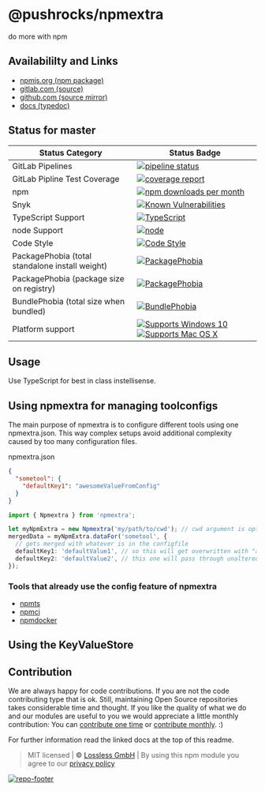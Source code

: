 # @pushrocks/npmextra
do more with npm

## Availabililty and Links
* [npmjs.org (npm package)](https://www.npmjs.com/package/@pushrocks/npmextra)
* [gitlab.com (source)](https://gitlab.com/pushrocks/npmextra)
* [github.com (source mirror)](https://github.com/pushrocks/npmextra)
* [docs (typedoc)](https://pushrocks.gitlab.io/npmextra/)

## Status for master

Status Category | Status Badge
-- | --
GitLab Pipelines | [![pipeline status](https://gitlab.com/pushrocks/npmextra/badges/master/pipeline.svg)](https://lossless.cloud)
GitLab Pipline Test Coverage | [![coverage report](https://gitlab.com/pushrocks/npmextra/badges/master/coverage.svg)](https://lossless.cloud)
npm | [![npm downloads per month](https://badgen.net/npm/dy/@pushrocks/npmextra)](https://lossless.cloud)
Snyk | [![Known Vulnerabilities](https://badgen.net/snyk/pushrocks/npmextra)](https://lossless.cloud)
TypeScript Support | [![TypeScript](https://badgen.net/badge/TypeScript/>=%203.x/blue?icon=typescript)](https://lossless.cloud)
node Support | [![node](https://img.shields.io/badge/node->=%2010.x.x-blue.svg)](https://nodejs.org/dist/latest-v10.x/docs/api/)
Code Style | [![Code Style](https://badgen.net/badge/style/prettier/purple)](https://lossless.cloud)
PackagePhobia (total standalone install weight) | [![PackagePhobia](https://badgen.net/packagephobia/install/@pushrocks/npmextra)](https://lossless.cloud)
PackagePhobia (package size on registry) | [![PackagePhobia](https://badgen.net/packagephobia/publish/@pushrocks/npmextra)](https://lossless.cloud)
BundlePhobia (total size when bundled) | [![BundlePhobia](https://badgen.net/bundlephobia/minzip/@pushrocks/npmextra)](https://lossless.cloud)
Platform support | [![Supports Windows 10](https://badgen.net/badge/supports%20Windows%2010/yes/green?icon=windows)](https://lossless.cloud) [![Supports Mac OS X](https://badgen.net/badge/supports%20Mac%20OS%20X/yes/green?icon=apple)](https://lossless.cloud)

## Usage

Use TypeScript for best in class instellisense.

## Using npmextra for managing toolconfigs

The main purpose of npmextra is to configure different tools using one npmextra.json. This way complex setups avoid additional complexity caused by too many configuration files.

npmextra.json

```json
{
  "sometool": {
    "defaultKey1": "awesomeValueFromConfig"
  }
}
```

```typescript
import { Npmextra } from 'npmextra';

let myNpmExtra = new Npmextra('my/path/to/cwd'); // cwd argument is optional
mergedData = myNpmExtra.dataFor('sometool', {
  // gets merged with whatever is in the configfile
  defaultKey1: 'defaultValue1', // so this will get overwritten with "awesomeValueFromConfig"
  defaultKey2: 'defaultValue2', // this one will pass through unaltered
});
```

### Tools that already use the config feature of npmextra

- [npmts](https://www.npmjs.com/package/npmts)
- [npmci](https://www.npmjs.com/package/npmci)
- [npmdocker](https://www.npmjs.com/package/npmdocker)

## Using the KeyValueStore


## Contribution

We are always happy for code contributions. If you are not the code contributing type that is ok. Still, maintaining Open Source repositories takes considerable time and thought. If you like the quality of what we do and our modules are useful to you we would appreciate a little monthly contribution: You can [contribute one time](https://lossless.link/contribute-onetime) or [contribute monthly](https://lossless.link/contribute). :)

For further information read the linked docs at the top of this readme.

> MIT licensed | **&copy;** [Lossless GmbH](https://lossless.gmbh)
| By using this npm module you agree to our [privacy policy](https://lossless.gmbH/privacy)

[![repo-footer](https://lossless.gitlab.io/publicrelations/repofooter.svg)](https://maintainedby.lossless.com)
